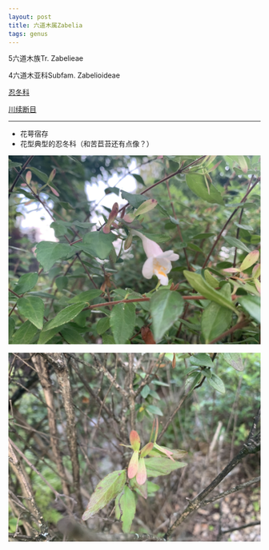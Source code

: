 ```yaml
---
layout: post
title: 六道木属Zabelia
tags: genus    
---
```

5六道木族Tr. Zabelieae

4六道木亚科Subfam. Zabelioideae

[忍冬科](https://ganlu1994.github.io/2000/3/433忍冬科Caprifoliaceae/)

[川续断目](https://ganlu1994.github.io/2000/01/64川续断目Dipsacales/)

---

* 花萼宿存
* 花型典型的忍冬科（和苦苣苔还有点像？）

![](/images/post/2020-09-03/2020-09-03-183903_IMG_9691.jpeg)

![](/images/post/2020-09-03/2020-09-03-183913_IMG_9693.jpeg)